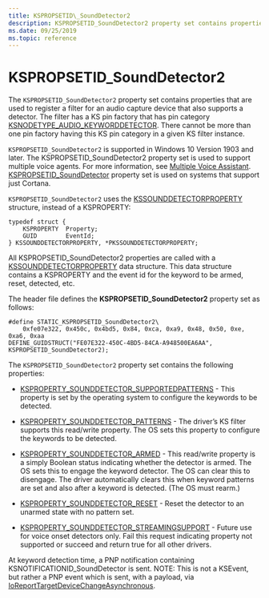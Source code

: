 ```yaml
---
title: KSPROPSETID\_SoundDetector2
description: KSPROPSETID_SoundDetector2 property set contains properties that are used to register a filter for an audio capture device that also supports a detector.
ms.date: 09/25/2019
ms.topic: reference
---
```


# KSPROPSETID\_SoundDetector2

The `KSPROPSETID_SoundDetector2` property set contains properties that are used to register a filter for an audio capture device that also supports a detector. The filter has a KS pin factory that has pin category [KSNODETYPE\_AUDIO\_KEYWORDDETECTOR](ksnodetype-audio-keyworddetector.md). There cannot be more than one pin factory having this KS pin category in a given KS filter instance.

`KSPROPSETID_SoundDetector2` is supported in  Windows 10 Version 1903 and later. The KSPROPSETID_SoundDetector2 property set is used to support multiple voice agents. For more information, see [Multiple Voice Assistant](voice-activation-mva.md).  [KSPROPSETID\_SoundDetector](kspropsetid-sounddetector.md) property set is used on systems that support just Cortana.  

`KSPROPSETID_SoundDetector2` uses the [KSSOUNDDETECTORPROPERTY](/windows-hardware/drivers/ddi/ksmedia/ns-ksmedia-kssounddetectorproperty) structure, instead of a KSPROPERTY:

``` syntax
typedef struct {
    KSPROPERTY  Property;
    GUID        EventId;
} KSSOUNDDETECTORPROPERTY, *PKSSOUNDDETECTORPROPERTY;
```

All KSPROPSETID_SoundDetector2 properties are called with a [KSSOUNDDETECTORPROPERTY](/windows-hardware/drivers/ddi/ksmedia/ns-ksmedia-kssounddetectorproperty)  data structure. This data structure contains a KSPROPERTY and the event id for the keyword to be armed, reset, detected, etc.

The header file defines the **KSPROPSETID\_SoundDetector2** property set as follows:

``` syntax
#define STATIC_KSPROPSETID_SoundDetector2\
    0xfe07e322, 0x450c, 0x4bd5, 0x84, 0xca, 0xa9, 0x48, 0x50, 0xe, 0xa6, 0xaa
DEFINE_GUIDSTRUCT("FE07E322-450C-4BD5-84CA-A948500EA6AA", KSPROPSETID_SoundDetector2);
```

The `KSPROPSETID_SoundDetector2` property set contains the following properties:

- [KSPROPERTY\_SOUNDDETECTOR\_SUPPORTEDPATTERNS](ksproperty-sounddetector-supportedpatterns.md) - This property is set by the operating system to configure the keywords to be detected.

- [KSPROPERTY\_SOUNDDETECTOR\_PATTERNS](ksproperty-sounddetector-patterns.md) - The driver’s KS filter supports this read/write property. The OS sets this property to configure the keywords to be detected.

- [KSPROPERTY\_SOUNDDETECTOR\_ARMED](ksproperty-sounddetector-armed.md) - This read/write property is a simply Boolean status indicating whether the detector is armed. The OS sets this to engage the keyword detector. The OS can clear this to disengage. The driver automatically clears this when keyword patterns are set and also after a keyword is detected. (The OS must rearm.)

- [KSPROPERTY\_SOUNDDETECTOR\_RESET](ksproperty-sounddetector-reset.md) - Reset the detector to an unarmed state with no pattern set.

- [KSPROPERTY\_SOUNDDETECTOR\_STREAMINGSUPPORT](ksproperty-sounddetector-streamingsupport.md) - Future use for voice onset detectors only. Fail this request indicating property not supported or succeed and return true for all other drivers.

At keyword detection time, a PNP notification containing KSNOTIFICATIONID_SoundDetector is sent. NOTE: This is not a KSEvent, but rather a PNP event which is sent, with a payload, via [IoReportTargetDeviceChangeAsynchronous](/windows-hardware/drivers/ddi/wdm/nf-wdm-ioreporttargetdevicechangeasynchronous).
